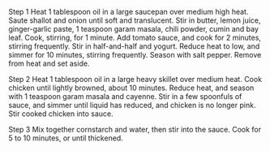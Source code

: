 
Step 1
Heat 1 tablespoon oil in a large saucepan over medium high heat. Saute shallot and onion until soft and translucent. Stir in butter, lemon juice, ginger-garlic paste, 1 teaspoon garam masala, chili powder, cumin and bay leaf. Cook, stirring, for 1 minute. Add tomato sauce, and cook for 2 minutes, stirring frequently. Stir in half-and-half and yogurt. Reduce heat to low, and simmer for 10 minutes, stirring frequently. Season with salt pepper. Remove from heat and set aside.

Step 2
Heat 1 tablespoon oil in a large heavy skillet over medium heat. Cook chicken until lightly browned, about 10 minutes. Reduce heat, and season with 1 teaspoon garam masala and cayenne. Stir in a few spoonfuls of sauce, and simmer until liquid has reduced, and chicken is no longer pink. Stir cooked chicken into sauce.

Step 3
Mix together cornstarch and water, then stir into the sauce. Cook for 5 to 10 minutes, or until thickened.